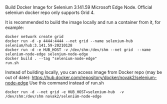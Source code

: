 Build Docker Image for Selenium 3.141.59 Microsoft Edge Node. Official selenium docker repo only supports Grid 4.

It is recommended to build the image locally and run a container from it, for example:
```
docker network create grid 
docker run -d -p 4444:4444 --net grid --name selenium-hub selenium/hub:3.141.59-20210128 
docker run -d -e HUB_HOST -v /dev/shm:/dev/shm --net grid  --name selenium-node-edge selenium-node-edge
docker build . --tag "selenium-node-edge"
run.sh

```
Instead of building locally, you can access image from Docker repo (may be out of date): https://hub.docker.com/repository/docker/novak2/selenium-node-edge
Use this command instead of run.sh

```docker run -d --net grid -e HUB_HOST=selenium-hub  -v /dev/shm:/dev/shm novak2/selenium-node-edge```
